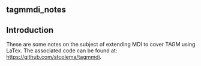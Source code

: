 ## tagmmdi_notes

Introduction
------------

These are some notes on the subject of extending MDI to cover TAGM using LaTex. The associated code can be found at: https://github.com/stcolema/tagmmdi.
